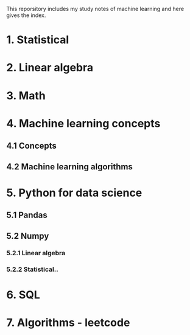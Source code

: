 This reporsitory includes my study notes of machine learning and here gives the index.

# 1. Statistical
# 2. Linear algebra
# 3. Math 
# 4. Machine learning concepts 
## 4.1 Concepts
## 4.2 Machine learning algorithms
# 5. Python for data science
## 5.1 Pandas
## 5.2 Numpy
### 5.2.1 Linear algebra
### 5.2.2 Statistical..

# 6. SQL
# 7. Algorithms - leetcode
